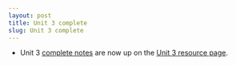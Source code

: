 ```yaml
---
layout: post
title: Unit 3 complete
slug: Unit 3 complete
---
```


* Unit 3 [complete notes](../../../materials/structure.complete.pdf) are now up on the [Unit 3 resource page](../../../structure.html).

